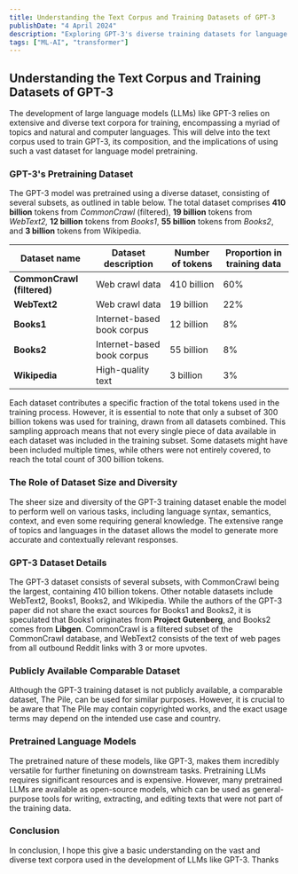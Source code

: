 ```yaml
---
title: Understanding the Text Corpus and Training Datasets of GPT-3
publishDate: "4 April 2024"
description: "Exploring GPT-3's diverse training datasets for language model pretraining development."
tags: ["ML-AI", "transformer"]
---
```


## Understanding the Text Corpus and Training Datasets of GPT-3

The development of large language models (LLMs) like GPT-3 relies on extensive and diverse text corpora for training, encompassing a myriad of topics and natural and computer languages. This will delve into the text corpus used to train GPT-3, its composition, and the implications of using such a vast dataset for language model pretraining.

### GPT-3's Pretraining Dataset

The GPT-3 model was pretrained using a diverse dataset, consisting of several subsets, as outlined in table below. The total dataset comprises **410 billion** tokens from _CommonCrawl_ (filtered), **19 billion** tokens from _WebText2,_ **12 billion** tokens from _Books1_, **55 billion** tokens from _Books2_, and **3 billion** tokens from Wikipedia.

| Dataset name               | Dataset description        | Number of tokens | Proportion in training data |
| -------------------------- | -------------------------- | ---------------- | --------------------------- |
| **CommonCrawl (filtered)** | Web crawl data             | 410 billion      | 60%                         |
| **WebText2**               | Web crawl data             | 19 billion       | 22%                         |
| **Books1**                 | Internet-based book corpus | 12 billion       | 8%                          |
| **Books2**                 | Internet-based book corpus | 55 billion       | 8%                          |
| **Wikipedia**              | High-quality text          | 3 billion        | 3%                          |

Each dataset contributes a specific fraction of the total tokens used in the training process. However, it is essential to note that only a subset of 300 billion tokens was used for training, drawn from all datasets combined. This sampling approach means that not every single piece of data available in each dataset was included in the training subset. Some datasets might have been included multiple times, while others were not entirely covered, to reach the total count of 300 billion tokens.

### The Role of Dataset Size and Diversity

The sheer size and diversity of the GPT-3 training dataset enable the model to perform well on various tasks, including language syntax, semantics, context, and even some requiring general knowledge. The extensive range of topics and languages in the dataset allows the model to generate more accurate and contextually relevant responses.

### GPT-3 Dataset Details

The GPT-3 dataset consists of several subsets, with CommonCrawl being the largest, containing 410 billion tokens. Other notable datasets include WebText2, Books1, Books2, and Wikipedia.
While the authors of the GPT-3 paper did not share the exact sources for Books1 and Books2, it is speculated that Books1 originates from **Project Gutenberg**, and Books2 comes from **Libgen**. CommonCrawl is a filtered subset of the CommonCrawl database, and WebText2 consists of the text of web pages from all outbound Reddit links with 3 or more upvotes.

### Publicly Available Comparable Dataset

Although the GPT-3 training dataset is not publicly available, a comparable dataset, The Pile, can be used for similar purposes. However, it is crucial to be aware that The Pile may contain copyrighted works, and the exact usage terms may depend on the intended use case and country.

### Pretrained Language Models

The pretrained nature of these models, like GPT-3, makes them incredibly versatile for further finetuning on downstream tasks. Pretraining LLMs requires significant resources and is expensive. However, many pretrained LLMs are available as open-source models, which can be used as general-purpose tools for writing, extracting, and editing texts that were not part of the training data.

### Conclusion

In conclusion, I hope this give a basic understanding on the vast and diverse text corpora used in the development of LLMs like GPT-3. Thanks
